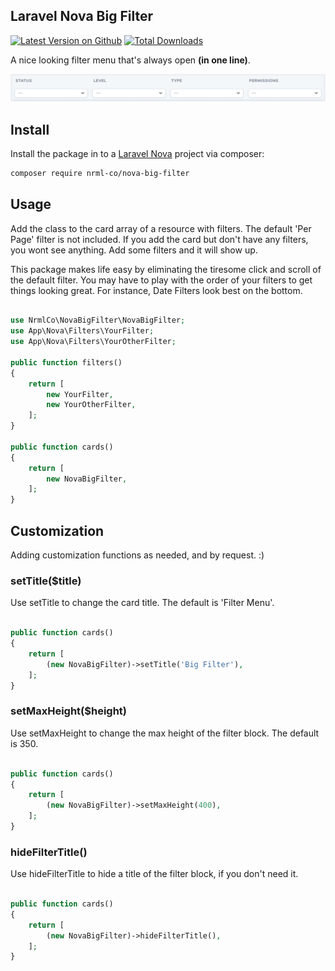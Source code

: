 ## Laravel Nova Big Filter
[![Latest Version on Github](https://img.shields.io/packagist/v/nrml-co/nova-big-filter.svg?style=flat)](https://packagist.org/packages/nrml-co/nova-big-filter)
[![Total Downloads](https://img.shields.io/packagist/dt/nrml-co/nova-big-filter.svg?style=flat)](https://packagist.org/packages/nrml-co/nova-big-filter)


A nice looking filter menu that's always open **(in one line)**.

![Nova Big Filter Screenshot](resources/img/screenshot.png)

## Install

Install the package in to a [Laravel Nova](https://nova.laravel.com) project via composer:

```bash
composer require nrml-co/nova-big-filter
```

## Usage

Add the class to the card array of a resource with filters. The default 'Per Page' filter is not included.  If you add the card but don't have any filters, you wont see anything.  Add some filters and it will show up.  

This package makes life easy by eliminating the tiresome click and scroll of the default filter. You may have to play with the order of your filters to get things looking great.  For instance, Date Filters look best on the bottom.  


```php

use NrmlCo\NovaBigFilter\NovaBigFilter;
use App\Nova\Filters\YourFilter;
use App\Nova\Filters\YourOtherFilter;

public function filters()
{
    return [
        new YourFilter,
        new YourOtherFilter,
    ];
}

public function cards()
{
    return [        
        new NovaBigFilter,
    ];
}
```

## Customization
Adding customization functions as needed, and by request.  :)

### setTitle($title)

Use setTitle to change the card title.  The default is 'Filter Menu'.

```php

public function cards()
{
    return [        
        (new NovaBigFilter)->setTitle('Big Filter'),
    ];
}

```

### setMaxHeight($height)

Use setMaxHeight to change the max height of the filter block.  The default is 350.

```php

public function cards()
{
    return [        
        (new NovaBigFilter)->setMaxHeight(400),
    ];
}

```

### hideFilterTitle()

Use hideFilterTitle to hide a title of the filter block, if you don't need it.

```php

public function cards()
{
    return [        
        (new NovaBigFilter)->hideFilterTitle(),
    ];
}

```

